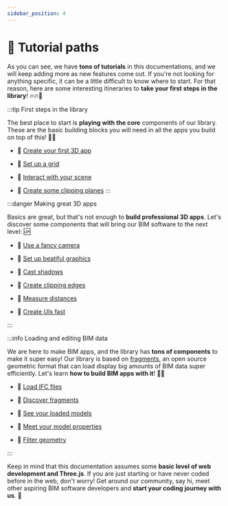 ```yaml
---
sidebar_position: 4
---
```


# 🧭 Tutorial paths

As you can see, we have **tons of tutorials** in this documentations, and we will keep adding more as new features come out. If you're not looking for anything specific, it can be a little difficult to know where to start. For that reason, here are some interesting itineraries to **take your first steps in the library**! 🔥🔥🚀

:::tip First steps in the library

The best place to start is **playing with the core** components of our library. These are the basic building blocks you will need in all the apps you build on top of this! 👶🏻

- 📘 [Create your first 3D app](../Tutorials/Components/Core/Worlds.mdx) 

- 📘 [Set up a grid](../Tutorials/Components/Core/Grids.mdx) 

- 📘 [Interact with your scene](../Tutorials/Components/Core/Raycasters.mdx) 

- 📘 [Create some clipping planes](../Tutorials/Components/Core/Clipper.mdx) 
:::

:::danger Making great 3D apps

Basics are great, but that's not enough to **build professional 3D apps**. Let's discover some components that will bring our BIM software to the next level: 🆙

- 📙 [Use a fancy camera](../Tutorials/Components/Core/OrthoPerspectiveCamera.mdx) 

- 📙 [Set up beatiful graphics](../Tutorials/Components/Front/PostproductionRenderer.mdx)

- 📙 [Cast shadows](../Tutorials/Components/Core/ShadowedScene.mdx)

- 📙 [Create clipping edges](../Tutorials/Components/Front/ClipStyler.mdx)

- 📙 [Measure distances](../Tutorials/Components/Front/LengthMeasurement.mdx)

- 📙 [Create UIs fast](../Tutorials/UserInterface/)

:::

:::info Loading and editing BIM data

We are here to make BIM apps, and the library has **tons of components** to make it super easy! Our library is based on [fragments](https://github.com/ThatOpen/engine_fragment), an open source geometric format that can load display big amounts of BIM data super efficiently. Let's learn **how to build BIM apps with it**! 💪🏻

- 📕 [Load IFC files](../Tutorials/Components/Core/IfcLoader.mdx)

- 📕 [Discover fragments](../Tutorials/Components/Core/FragmentsManager.mdx)

- 📕 [See your loaded models](../Tutorials/UserInterface/OBC/ModelsList.mdx)

- 📕 [Meet your model properties](../Tutorials/UserInterface/OBC/ItemsData.mdx)

<!-- - 📕 [Touching BIM models](../Tutorials/FragmentHighlighter.mdx) -->

<!-- - 📕 [Navigating floorplans](../Tutorials/FragmentPlans.mdx) -->

<!-- - 📕 [Building trees](../Tutorials/UserInterface/OBC/RelationsTree.mdx) -->

- 📕 [Filter geometry](../Tutorials/Components/Core/Hider.mdx)

<!-- - 📕 [Writing properties](../Tutorials/IfcPropertiesManager.mdx) -->

:::

Keep in mind that this documentation assumes some **basic level of web development and Three.js**. If you are just starting or have never coded before in the web, don't worry! Get around our community, say hi, meet other aspiring BIM software developers and **start your coding journey with us**. 🚀